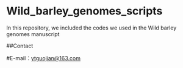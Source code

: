 # Wild_barley_genomes_scripts

In this repository, we included the codes we used in the Wild barley genomes manuscript

##Contact

#E-mail：ytguojian@163.com
